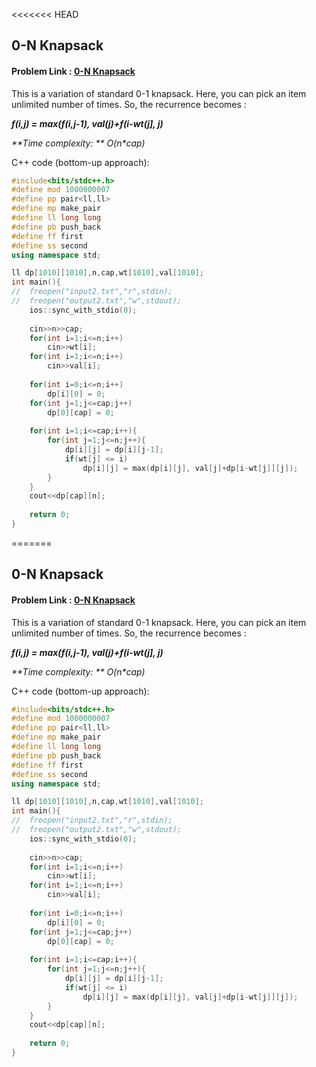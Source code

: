 <<<<<<< HEAD
## 0-N Knapsack
#### Problem Link : [0-N Knapsack](https://hack.codingblocks.com/contests/c/1001/922)

This is a variation of standard 0-1 knapsack. Here, you can pick an item unlimited number of times. So, the recurrence becomes :

_**f(i,j) = max(f(i,j-1), val(j)+f(i-wt(j], j)**_

_**Time complexity: ** O(n*cap)_

C++ code (bottom-up approach):

```C++
#include<bits/stdc++.h>
#define mod 1000000007
#define pp pair<ll,ll>
#define mp make_pair
#define ll long long
#define pb push_back
#define ff first
#define ss second
using namespace std;

ll dp[1010][1010],n,cap,wt[1010],val[1010];
int main(){
//	freopen("input2.txt","r",stdin);
//	freopen("output2.txt","w",stdout);
	ios::sync_with_stdio(0);
	
	cin>>n>>cap;
	for(int i=1;i<=n;i++)
		cin>>wt[i];
	for(int i=1;i<=n;i++)
		cin>>val[i];
	
	for(int i=0;i<=n;i++)
		dp[i][0] = 0;
	for(int j=1;j<=cap;j++)
		dp[0][cap] = 0;
	
	for(int i=1;i<=cap;i++){
		for(int j=1;j<=n;j++){
			dp[i][j] = dp[i][j-1];
			if(wt[j] <= i)
				dp[i][j] = max(dp[i][j], val[j]+dp[i-wt[j]][j]);
		}
	}
	cout<<dp[cap][n];
	
	return 0;
}
```

=======
## 0-N Knapsack
#### Problem Link : [0-N Knapsack](https://hack.codingblocks.com/contests/c/1001/922)

This is a variation of standard 0-1 knapsack. Here, you can pick an item unlimited number of times. So, the recurrence becomes :

_**f(i,j) = max(f(i,j-1), val(j)+f(i-wt(j], j)**_

_**Time complexity: ** O(n*cap)_

C++ code (bottom-up approach):

```C++
#include<bits/stdc++.h>
#define mod 1000000007
#define pp pair<ll,ll>
#define mp make_pair
#define ll long long
#define pb push_back
#define ff first
#define ss second
using namespace std;

ll dp[1010][1010],n,cap,wt[1010],val[1010];
int main(){
//	freopen("input2.txt","r",stdin);
//	freopen("output2.txt","w",stdout);
	ios::sync_with_stdio(0);
	
	cin>>n>>cap;
	for(int i=1;i<=n;i++)
		cin>>wt[i];
	for(int i=1;i<=n;i++)
		cin>>val[i];
	
	for(int i=0;i<=n;i++)
		dp[i][0] = 0;
	for(int j=1;j<=cap;j++)
		dp[0][cap] = 0;
	
	for(int i=1;i<=cap;i++){
		for(int j=1;j<=n;j++){
			dp[i][j] = dp[i][j-1];
			if(wt[j] <= i)
				dp[i][j] = max(dp[i][j], val[j]+dp[i-wt[j]][j]);
		}
	}
	cout<<dp[cap][n];
	
	return 0;
}

```